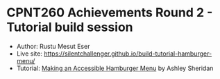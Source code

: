 # CPNT260 Achievements Round 2 - Tutorial build session
- Author: Rustu Mesut Eser
- Live site: https://silentchallenger.github.io/build-tutorial-hamburger-menu/
- Tutorial: [Making an Accessible Hamburger Menu](http://www.ashleysheridan.co.uk/blog/Making+an+Accessible+Hamburger+Menu) by Ashley Sheridan